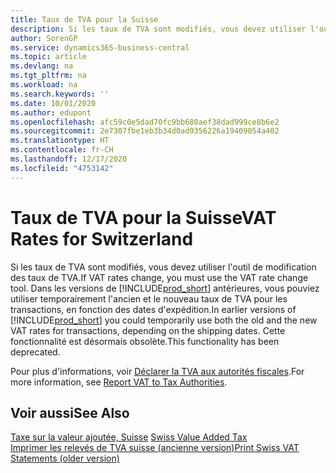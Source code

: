 ```yaml
---
title: Taux de TVA pour la Suisse
description: Si les taux de TVA sont modifiés, vous devez utiliser l'outil de modification des taux de TVA. Dans les versions de Business Central antérieures, vous pouviez utiliser temporairement l'ancien et le nouveau taux de TVA pour les transactions, en fonction des dates d'expédition. Cette fonctionnalité est désormais obsolète.
author: SorenGP
ms.service: dynamics365-business-central
ms.topic: article
ms.devlang: na
ms.tgt_pltfrm: na
ms.workload: na
ms.search.keywords: ''
ms.date: 10/01/2020
ms.author: edupont
ms.openlocfilehash: afc59c0e5dad70fc9bb680aef38dad999ce8b6e2
ms.sourcegitcommit: 2e7307fbe1eb3b34d0ad9356226a19409054a402
ms.translationtype: HT
ms.contentlocale: fr-CH
ms.lasthandoff: 12/17/2020
ms.locfileid: "4753142"
---
```

# <a name="vat-rates-for-switzerland"></a><span data-ttu-id="8b6ce-105">Taux de TVA pour la Suisse</span><span class="sxs-lookup"><span data-stu-id="8b6ce-105">VAT Rates for Switzerland</span></span>
<span data-ttu-id="8b6ce-106">Si les taux de TVA sont modifiés, vous devez utiliser l'outil de modification des taux de TVA.</span><span class="sxs-lookup"><span data-stu-id="8b6ce-106">If VAT rates change, you must use the VAT rate change tool.</span></span> <span data-ttu-id="8b6ce-107">Dans les versions de [!INCLUDE[prod_short](../../includes/prod_short.md)] antérieures, vous pouviez utiliser temporairement l'ancien et le nouveau taux de TVA pour les transactions, en fonction des dates d'expédition.</span><span class="sxs-lookup"><span data-stu-id="8b6ce-107">In earlier versions of [!INCLUDE[prod_short](../../includes/prod_short.md)] you could temporarily use both the old and the new VAT rates for transactions, depending on the shipping dates.</span></span> <span data-ttu-id="8b6ce-108">Cette fonctionnalité est désormais obsolète.</span><span class="sxs-lookup"><span data-stu-id="8b6ce-108">This functionality has been deprecated.</span></span>  

<span data-ttu-id="8b6ce-109">Pour plus d'informations, voir [Déclarer la TVA aux autorités fiscales](../../finance-how-report-vat.md).</span><span class="sxs-lookup"><span data-stu-id="8b6ce-109">For more information, see [Report VAT to Tax Authorities](../../finance-how-report-vat.md).</span></span>  

## <a name="see-also"></a><span data-ttu-id="8b6ce-110">Voir aussi</span><span class="sxs-lookup"><span data-stu-id="8b6ce-110">See Also</span></span>  
 <span data-ttu-id="8b6ce-111">[Taxe sur la valeur ajoutée, Suisse](swiss-value-added-tax.md) </span><span class="sxs-lookup"><span data-stu-id="8b6ce-111">[Swiss Value Added Tax](swiss-value-added-tax.md) </span></span>  
 [<span data-ttu-id="8b6ce-112">Imprimer les relevés de TVA suisse (ancienne version)</span><span class="sxs-lookup"><span data-stu-id="8b6ce-112">Print Swiss VAT Statements (older version)</span></span>](how-to-print-swiss-vat-statements-older-version-.md)
